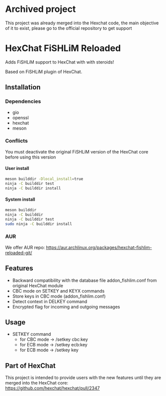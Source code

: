 # Archived project

This project was already merged into the Hexchat code, the main objective of it to exist, please go to the official repository to get support

HexChat FiSHLiM Reloaded
========================

Adds FiSHLiM support to HexChat with with steroids!

Based on FiSHLiM plugin of HexChat.

Installation
------------

### Dependencies

- gio
- openssl
- hexchat
- meson

### Conflicts

You must deactivate the original FiSHLiM version of the HexChat core before using this version

#### User install

```sh
meson builddir -Dlocal_install=true
ninja -C builddir test
ninja -C builddir install
```

#### System install

```sh
meson builddir
ninja -C builddir
ninja -C builddir test
sudo ninja -C builddir install
```

### AUR

We offer AUR repo: https://aur.archlinux.org/packages/hexchat-fishlim-reloaded-git/

Features
--------

- Backward compatibility with the database file addon_fishlim.conf from original HexChat module
- CBC mode on SETKEY and KEYX commands
- Store keys in CBC mode (addon_fishlim.conf)
- Detect context in DELKEY command
- Encrypted flag for incoming and outgoing messages

Usage
-----

- SETKEY command
  - for CBC mode -> /setkey cbc:key
  - for ECB mode -> /setkey ecb:key
  - for ECB mode -> /setkey key

Part of HexChat
---------------

This project is intended to provide users with the new features until they are merged into the HexChat core: https://github.com/hexchat/hexchat/pull/2347
